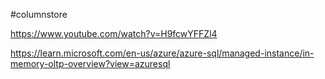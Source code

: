 #columnstore 

https://www.youtube.com/watch?v=H9fcwYFFZl4

https://learn.microsoft.com/en-us/azure/azure-sql/managed-instance/in-memory-oltp-overview?view=azuresql
